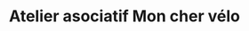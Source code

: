 ---
title: "Atelier asociatif Mon cher vélo"
url: /bourges/atelier-asociatif-mon-cher-velo/
shop: Fahrrad
---